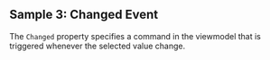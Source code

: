 ## Sample 3: Changed Event

The `Changed` property specifies a command in the viewmodel that is triggered whenever the selected value change.

